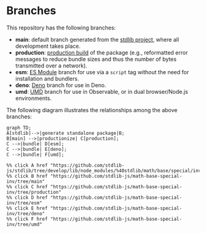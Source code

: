 <!--

@license Apache-2.0

Copyright (c) 2022 The Stdlib Authors.

Licensed under the Apache License, Version 2.0 (the "License");
you may not use this file except in compliance with the License.
You may obtain a copy of the License at

    http://www.apache.org/licenses/LICENSE-2.0

Unless required by applicable law or agreed to in writing, software
distributed under the License is distributed on an "AS IS" BASIS,
WITHOUT WARRANTIES OR CONDITIONS OF ANY KIND, either express or implied.
See the License for the specific language governing permissions and
limitations under the License.

-->

# Branches

This repository has the following branches:

-   **main**: default branch generated from the [stdlib project][stdlib-url], where all development takes place.
-   **production**: [production build][production-url] of the package (e.g., reformatted error messages to reduce bundle sizes and thus the number of bytes transmitted over a network).
-   **esm**: [ES Module][esm-url] branch for use via a `script` tag without the need for installation and bundlers.
-   **deno**: [Deno][deno-url] branch for use in Deno.
-   **umd**: [UMD][umd-url] branch for use in Observable, or in dual browser/Node.js environments.

The following diagram illustrates the relationships among the above branches:

```mermaid
graph TD;
A[stdlib]-->|generate standalone package|B;
B[main] -->|productionize| C[production];
C -->|bundle| D[esm];
C -->|bundle| E[deno];
C -->|bundle| F[umd];

%% click A href "https://github.com/stdlib-js/stdlib/tree/develop/lib/node_modules/%40stdlib/math/base/special/inv"
%% click B href "https://github.com/stdlib-js/math-base-special-inv/tree/main"
%% click C href "https://github.com/stdlib-js/math-base-special-inv/tree/production"
%% click D href "https://github.com/stdlib-js/math-base-special-inv/tree/esm"
%% click E href "https://github.com/stdlib-js/math-base-special-inv/tree/deno"
%% click F href "https://github.com/stdlib-js/math-base-special-inv/tree/umd"
```

[stdlib-url]: https://github.com/stdlib-js/stdlib/tree/develop/lib/node_modules/%40stdlib/math/base/special/inv
[production-url]: https://github.com/stdlib-js/math-base-special-inv/tree/production
[deno-url]: https://github.com/stdlib-js/math-base-special-inv/tree/deno
[umd-url]: https://github.com/stdlib-js/math-base-special-inv/tree/umd
[esm-url]: https://github.com/stdlib-js/math-base-special-inv/tree/esm